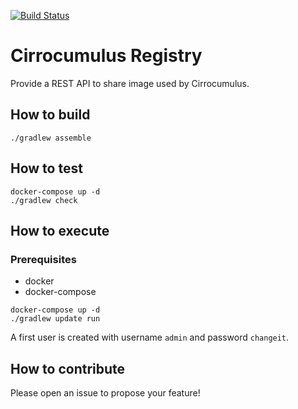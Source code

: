 [![Build Status](https://travis-ci.com/cirrocumulus-io/registry.svg?branch=master)](https://travis-ci.com/cirrocumulus-io/cirrocumulus)

# Cirrocumulus Registry
Provide a REST API to share image used by Cirrocumulus.

## How to build
```shell
./gradlew assemble
```

## How to test
```shell
docker-compose up -d
./gradlew check
```

## How to execute
### Prerequisites
* docker
* docker-compose

```shell
docker-compose up -d
./gradlew update run
```

A first user is created with username `admin` and password `changeit`.

## How to contribute
Please open an issue to propose your feature!
